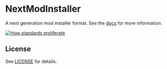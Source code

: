 # NextModInstaller

A next generation mod installer format. See the [docs](https://erri120.github.io/NextModInstaller) for more information.

[![How standards proliferate](https://imgs.xkcd.com/comics/standards.png)](https://xkcd.com/927/)

## License

See [LICENSE](./LICENSE) for details.
